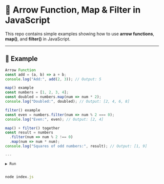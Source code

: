 # 🔹 Arrow Function, Map & Filter in JavaScript

This repo contains simple examples showing how to use **arrow functions**, **map()**, and **filter()** in JavaScript.

---

## 📘 Example

```js
Arrow Function
const add = (a, b) => a + b;
console.log("Add:", add(2, 3)); // Output: 5

map() example
const numbers = [1, 2, 3, 4];
const doubled = numbers.map(num => num * 2);
console.log("Doubled:", doubled); // Output: [2, 4, 6, 8]

filter() example
const even = numbers.filter(num => num % 2 === 0);
console.log("Even:", even); // Output: [2, 4]

map() + filter() together
const result = numbers
  .filter(num => num % 2 !== 0)
  .map(num => num * num);
console.log("Squares of odd numbers:", result); // Output: [1, 9]

---

▶️ Run


node index.js
